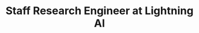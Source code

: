 ---
name: Sebastian Raschka
group: OSPO Advisory Board
headshot: sebastian-raschka-540x540.jpg
title: Staff Research Engineer at Lightning AI
--- 